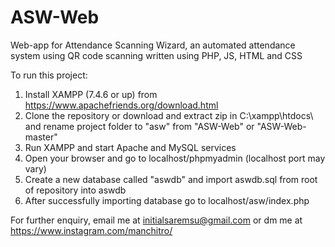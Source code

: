 # ASW-Web
Web-app for Attendance Scanning Wizard, an automated attendance system using QR code scanning written using PHP, JS, HTML and CSS

To run this project:

1. Install XAMPP (7.4.6 or up) from https://www.apachefriends.org/download.html
2. Clone the repository or download and extract zip in C:\xampp\htdocs\ and rename project folder to "asw" from "ASW-Web" or "ASW-Web-master"
3. Run XAMPP and start Apache and MySQL services
4. Open your browser and go to localhost/phpmyadmin (localhost port may vary)
5. Create a new database called "aswdb" and import aswdb.sql from root of repository into aswdb
6. After successfully importing database go to localhost/asw/index.php

For further enquiry, email me at initialsaremsu@gmail.com or dm me at https://www.instagram.com/manchitro/
